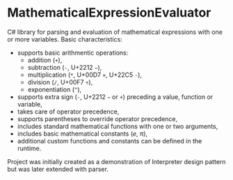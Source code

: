 # MathematicalExpressionEvaluator
C# library for parsing and evaluation of mathematical expressions with one or more variables. Basic characteristics: 
* supports basic arithmentic operations: 
    * addition (<code>+</code>), 
    * subtraction (<code>-</code>, U+2212 <code>−</code>), 
    * multiplication (<code>*</code>, U+00D7 <code>×</code>, U+22C5 <code>⋅</code>), 
    * division (<code>/</code>, U+00F7 <code>÷</code>), 
    * exponentiation (<code>^</code>), 
* supports extra sign (<code>-</code>, U+2212 <code>−</code> or <code>+</code>) preceding a value, function or variable,
* takes care of operator precedence, 
* supports parentheses to override operator precedence, 
* includes standard mathematical functions with one or two arguments,
* includes basic mathematical constants (_e_, π),
* additional custom functions and constants can be defined in the runtime.

Project was initially created as a demonstration of Interpreter design pattern but was later extended with parser.
